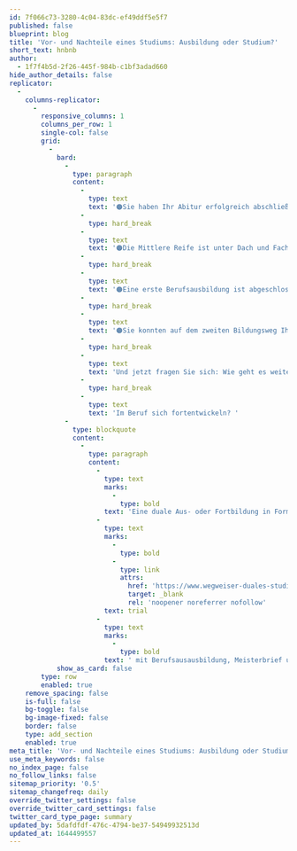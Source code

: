 ```yaml
---
id: 7f066c73-3280-4c04-83dc-ef49ddf5e5f7
published: false
blueprint: blog
title: 'Vor- und Nachteile eines Studiums: Ausbildung oder Studium?'
short_text: hnbnb
author:
  - 1f7f4b5d-2f26-445f-984b-c1bf3adad660
hide_author_details: false
replicator:
  -
    columns-replicator:
      -
        responsive_columns: 1
        columns_per_row: 1
        single-col: false
        grid:
          -
            bard:
              -
                type: paragraph
                content:
                  -
                    type: text
                    text: '🟠Sie haben Ihr Abitur erfolgreich abschließen können? '
                  -
                    type: hard_break
                  -
                    type: text
                    text: '🟠Die Mittlere Reife ist unter Dach und Fach? '
                  -
                    type: hard_break
                  -
                    type: text
                    text: '🟠Eine erste Berufsausbildung ist abgeschlossen? '
                  -
                    type: hard_break
                  -
                    type: text
                    text: '🟠Sie konnten auf dem zweiten Bildungsweg Ihre Fachhochschulreife nachholen? '
                  -
                    type: hard_break
                  -
                    type: text
                    text: 'Und jetzt fragen Sie sich: Wie geht es weiter? Studium? Was soll ich studieren? '
                  -
                    type: hard_break
                  -
                    type: text
                    text: 'Im Beruf sich fortentwickeln? '
              -
                type: blockquote
                content:
                  -
                    type: paragraph
                    content:
                      -
                        type: text
                        marks:
                          -
                            type: bold
                        text: 'Eine duale Aus- oder Fortbildung in Form eines dualen Studiums ausbildungsintegriert oder ein Vollzeitstudium machen? Oder sogar im Handwerk '
                      -
                        type: text
                        marks:
                          -
                            type: bold
                          -
                            type: link
                            attrs:
                              href: 'https://www.wegweiser-duales-studium.de/infos/triales-studium/'
                              target: _blank
                              rel: 'noopener noreferrer nofollow'
                        text: trial
                      -
                        type: text
                        marks:
                          -
                            type: bold
                        text: ' mit Berufsausausbildung, Meisterbrief und Studium studieren? Den Doktortitel anstreben? Keine einfache Entscheidung.'
            show_as_card: false
        type: row
        enabled: true
    remove_spacing: false
    is-full: false
    bg-toggle: false
    bg-image-fixed: false
    border: false
    type: add_section
    enabled: true
meta_title: 'Vor- und Nachteile eines Studiums: Ausbildung oder Studium?'
use_meta_keywords: false
no_index_page: false
no_follow_links: false
sitemap_priority: '0.5'
sitemap_changefreq: daily
override_twitter_settings: false
override_twitter_card_settings: false
twitter_card_type_page: summary
updated_by: 5dafdfdf-476c-4794-be37-54949932513d
updated_at: 1644499557
---
```

